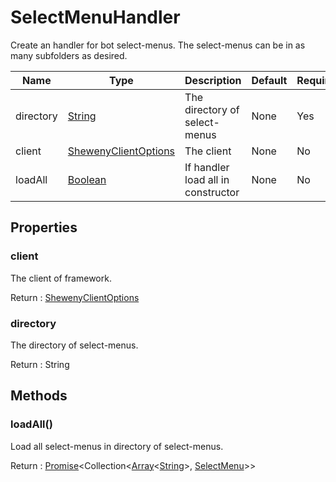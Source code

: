 # SelectMenuHandler

Create an handler for bot select-menus. The select-menus can be in as many subfolders as desired.

| Name      | Type                                                                                                | Description                        | Default | Required |
| --------- | --------------------------------------------------------------------------------------------------- | ---------------------------------- | ------- | -------- |
| directory | [String](https://developer.mozilla.org/en-US/docs/Web/JavaScript/Reference/Global_Objects/String)   | The directory of select-menus      | None    | Yes      |
| client    | [ShewenyClientOptions](./ShewenyClient.md)                                                          | The client                         | None    | No       |
| loadAll   | [Boolean](https://developer.mozilla.org/en-US/docs/Web/JavaScript/Reference/Global_Objects/Boolean) | If handler load all in constructor | None    | No       |

## Properties

### client

The client of framework.

Return : [ShewenyClientOptions](./ShewenyClient.md)

### directory

The directory of select-menus.

Return : String

## Methods

### loadAll()

Load all select-menus in directory of select-menus.

Return : [Promise](https://developer.mozilla.org/en-US/docs/Web/JavaScript/Reference/Global_Objects/Promise)\<Collection<[Array](https://developer.mozilla.org/en-US/docs/Web/JavaScript/Reference/Global_Objects/Array)<[String](https://developer.mozilla.org/en-US/docs/Web/JavaScript/Reference/Global_Objects/String)>, [SelectMenu](../structures/SelectMenu.md)>>
